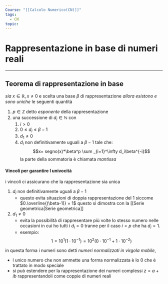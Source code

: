 ```yaml
---
Course: "[[Calcolo Numerico(CN)]]"
tags:
  - CN
topic:
---
```


# Rappresentazione in base di numeri reali
---

## Teorema di rappresentazione in base
_sia_ $x \in \mathbb{R}, x \not= 0$ e scelta una base $\beta$ di rappresentazione 
_allora_ _esistono e sono uniche_ le seguenti quantità
1. $p \in \mathbb{Z}$ detto _esponente_ della rappresentazione
2. una successione di  $d_i \in \mathbb{N}$ con
	1. $i >  0$
	3. $0 \leq d_i \leq \beta -1$
	2. $d_1 \not=0$
	4. $d_i$ non definitivamente uguali a $\beta -1$
tale che:  
$$x= segno(x)*\beta^p \sum _{i=1}^\infty d_i\beta^{-i}$$
la parte della sommatoria è chiamata _mantissa_

#### Vincoli per garantire l univocità
i vincoli ci assicurano che la rappresentazione sia unica

1. $d_i$ non definitivamente uguali a $\beta -1$
	- questo evita situazioni di doppia rappresentazione del $1$ siccome  $0.\overline{(\beta-1)} = 1$ questo si dimostra con la [[Serie geometrica|Serie geometrica]] 
2. $d_1 \not=0$
	- evita la possibilità di rappresentare più volte lo stesso numero nelle occasioni in cui ho tutti i $d_i =0$ tranne per il caso $i=p$ che ha $d_i =1$.
	- esempio: $$1=10^1(1 \cdot 10^{-1}) = 10^2(0\cdot10^{-1}+1\cdot10^{-2})$$

in questa forma i numeri sono detti  _numeri normalizzati in virgola mobile_, 
- l unico numero che non ammette una forma normalizzata è lo $0$ che è trattato in modo speciale
- si può estendere per la rappresentazione dei numeri complessi $z=a+ib$ rappresentandoli come coppie di numeri reali


